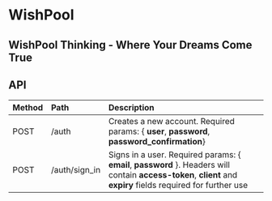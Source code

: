 # WishPool

## WishPool Thinking - Where Your Dreams Come True

## API

| Method | Path | Description |
| :-- | :-- | :-- |
| POST | /auth | Creates a new account. Required params: { **user**, **password**, **password_confirmation**} |
| POST | /auth/sign_in | Signs in a user. Required params: { **email**, **password** }. Headers will contain **access-token**, **client** and **expiry** fields required for further use |
